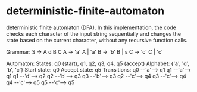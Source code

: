# deterministic-finite-automaton
deterministic finite automaton (DFA). In this implementation, the code checks each character of the input string sequentially and changes the state based on the current character, without any recursive function calls.

Grammar:
S -> A d B C
A -> 'a' A | 'a'
B -> 'b' B | ε
C -> 'c' C | 'c'

Automaton:
States: q0 (start), q1, q2, q3, q4, q5 (accept)
Alphabet: {'a', 'd', 'b', 'c'}
Start state: q0
Accept state: q5
Transitions:
q0 --'a'--> q1
q1 --'a'--> q1
q1 --'d'--> q2
q2 --'b'--> q3
q3 --'b'--> q3
q2 --'c'--> q4
q3 --'c'--> q4
q4 --'c'--> q5
q5 --'c'--> q5
